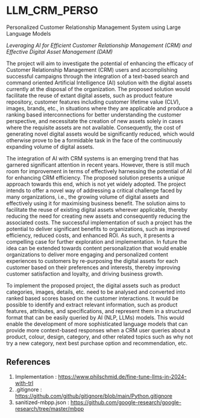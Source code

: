 # LLM_CRM_PERSO
Personalized Customer Relationship Management System using Large Language Models

*Leveraging AI for Efficient Customer Relationship Management (CRM) and Effective Digital Asset Management (DAM)* 

The project will aim to investigate the potential of enhancing the efficacy of Customer Relationship Management (CRM) users and accomplishing successful campaigns through the integration of a text-based search and command oriented Artificial Intelligence (AI) solution with the digital assets currently at the disposal of the organization. The proposed solution would facilitate the reuse of extant digital assets, such as product feature repository, customer features including customer lifetime value (CLV), images, brands, etc., in situations where they are applicable and produce a ranking based interconnections for better understanding the customer perspective, and necessitate the creation of new assets solely in cases where the requisite assets are not available. Consequently, the cost of generating novel digital assets would be significantly reduced, which would otherwise prove to be a formidable task in the face of the continuously expanding volume of digital assets. 

The integration of AI with CRM systems is an emerging trend that has garnered significant attention in recent years. However, there is still much room for improvement in terms of effectively harnessing the potential of AI for enhancing CRM efficiency. The proposed solution presents a unique approach towards this end, which is not yet widely adopted. The project intends to offer a novel way of addressing a critical challenge faced by many organizations, i.e., the growing volume of digital assets and effectively using it for maximising business benefit. The solution aims to facilitate the reuse of existing digital assets wherever applicable, thereby reducing the need for creating new assets and consequently reducing the associated costs. The successful implementation of such a project has the potential to deliver significant benefits to organizations, such as improved efficiency, reduced costs, and enhanced ROI. As such, it presents a compelling case for further exploration and implementation. In future the idea can be extended towards content personalization that would enable organizations to deliver more engaging and personalized content experiences to customers by re-purposing the digital assets for each customer based on their preferences and interests, thereby improving customer satisfaction and loyalty, and driving business growth.

To implement the proposed project, the digital assets such as product categories, images, details, etc. need to be analysed and converted into ranked based scores based on the customer interactions. It would be possible to identify and extract relevant information, such as product features, attributes, and specifications, and represent them in a structured format that can be easily queried by AI (NLP, LLMs) models. This would enable the development of more sophisticated language models that can provide more context-based responses when a CRM user queries about a product, colour, design, category, and other related topics such as why not try a new category, next best purchase option and recommendation, etc.

## References
1. Implementation : https://www.philschmid.de/fine-tune-llms-in-2024-with-trl
2. .gitignore : https://github.com/github/gitignore/blob/main/Python.gitignore
3. sanitized-mbpp.json : https://github.com/google-research/google-research/tree/master/mbpp